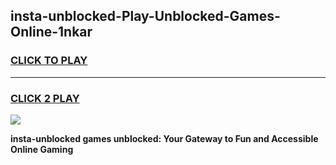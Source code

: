 
## insta-unblocked-Play-Unblocked-Games-Online-1nkar
<h3>
<a href="https://premium76.site?title=insta-unblocked&ref=25A">CLICK TO PLAY</a></h3>
<hr>

<h3>
<a href="https://premium76.site?title=insta-unblocked&ref=25A">CLICK 2 PLAY</a>
  
</h3>

<a href="https://premium76.site?title=insta-unblocked&ref=25A"><img src="https://clearcache.store/games.png"></a>


**insta-unblocked games unblocked: Your Gateway to Fun and Accessible Online Gaming**
